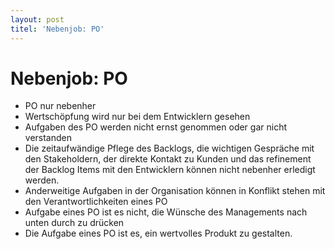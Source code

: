 ```yaml
---
layout: post
titel: 'Nebenjob: PO'
---
```

# Nebenjob: PO

- PO nur nebenher
- Wertschöpfung wird nur bei dem Entwicklern gesehen
- Aufgaben des PO werden nicht ernst genommen oder gar nicht verstanden
- Die zeitaufwändige Pflege des Backlogs, die wichtigen Gespräche mit den Stakeholdern, der direkte Kontakt zu Kunden und das refinement der Backlog Items mit den Entwicklern können nicht nebenher erledigt werden.
- Anderweitige Aufgaben in der Organisation können in Konflikt stehen mit den Verantwortlichkeiten eines PO
- Aufgabe eines PO ist es nicht, die Wünsche des Managements nach unten durch zu drücken
- Die Aufgabe eines PO ist es, ein wertvolles Produkt zu gestalten. 